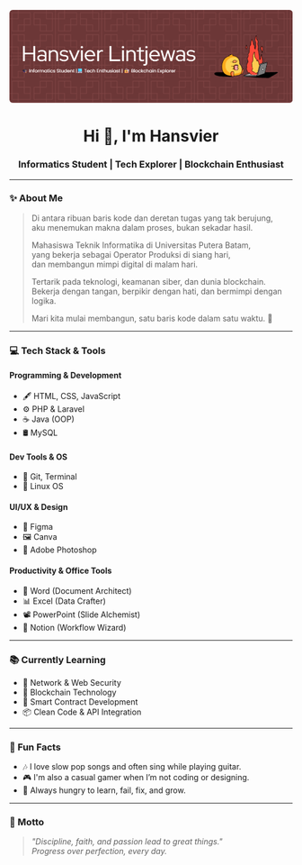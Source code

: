 <!-- Banner -->
<p align="center">
  <img src="img/hansvier-profile.png" alt="Hansvier Banner" />
</p>

<h1 align="center">Hi 👋, I'm Hansvier</h1>
<h3 align="center">Informatics Student | Tech Explorer | Blockchain Enthusiast</h3>

---

### ✨ About Me

> Di antara ribuan baris kode dan deretan tugas yang tak berujung,  
> aku menemukan makna dalam proses, bukan sekadar hasil.  
>  
> Mahasiswa Teknik Informatika di Universitas Putera Batam,  
> yang bekerja sebagai Operator Produksi di siang hari,  
> dan membangun mimpi digital di malam hari.  
>  
> Tertarik pada teknologi, keamanan siber, dan dunia blockchain.  
> Bekerja dengan tangan, berpikir dengan hati, dan bermimpi dengan logika.  
>  
> Mari kita mulai membangun, satu baris kode dalam satu waktu. 🚀

---

### 💻 Tech Stack & Tools

#### Programming & Development
- 🖋️ HTML, CSS, JavaScript
- ⚙️ PHP & Laravel
- ☕ Java (OOP)
- 🛢️ MySQL

#### Dev Tools & OS
- 🧪 Git, Terminal
- 🐧 Linux OS

#### UI/UX & Design
- 🎨 Figma
- 🖼️ Canva
- 🧪 Adobe Photoshop

#### Productivity & Office Tools
- 📄 Word (Document Architect)
- 📊 Excel (Data Crafter)
- 📽️ PowerPoint (Slide Alchemist)
- 🧠 Notion (Workflow Wizard)

---

### 📚 Currently Learning
- 🔐 Network & Web Security
- 🔗 Blockchain Technology
- 🧱 Smart Contract Development
- 📦 Clean Code & API Integration

---

### 🎸 Fun Facts
- 🎶 I love slow pop songs and often sing while playing guitar.
- 🎮 I'm also a casual gamer when I’m not coding or designing.
- 🌱 Always hungry to learn, fail, fix, and grow.

---

### 💬 Motto

> _"Discipline, faith, and passion lead to great things."_  
> _Progress over perfection, every day._

